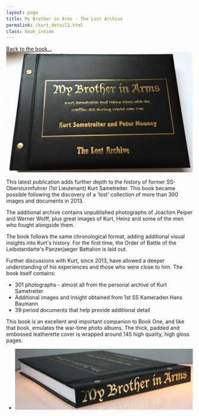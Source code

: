 ```yaml
---
layout: page
title: My Brother in Arms - The Lost Archive
permalink: /kurt_detail2.html
class: book_inside
---
```

<a href="./kurt2.html" class="underline">Back to the book...</a>
<img src="./assets/book2_blurb.png" id="detail" class="center"/>
<p>This latest publication adds further depth to the history of former SS-Obersturmfuhrer (1st Lieutenant) Kurt Sametreiter. This book became possible following the discovery of a 'lost' collection of more than 300 images and documents in 2013.</p>
<p>The additional archive contains unpublished photographs of Joachim Peiper and Werner Wolff, plus great images of Kurt, Heinz and some of the men who fought alongside them.</p>
<p>The book follows the same chronological format, adding additional visual insights into Kurt's history. For the first time, the Order of Battle of the Leibstandarte's Panzerjaeger Battalion is laid out.</p>
<p>Further discussions with Kurt, since 2013, have allowed a deeper understanding of his experiences and those who were close to him. The book itself contains:</p>
<ul class="over">
  <li>301 photographs - almost all from the personal archive of Kurt Sametreiter</li>
  <li>Additional images and insight obtained from 1st SS Kameraden Hans Baumann</li>
  <li>39 period documents that help provide additional detail</li>
</ul>
<p>This book is an excellent and important companion to Book One, and like that book, emulates the war-time photo albums. The thick, padded and embossed leatherette cover is wrapped around 145 high quality, high gloss pages.</p>
<!--<p><b>Each of the first 100 books are individually numbered and contain the stamped signature of Kurt Sametreiter (He is unable to write due to Parkinson's Disease). The additional Author signature will be added, together with an inscription of your choosing. </b></p>-->


<div id="folio" class="svwp">
  <ul>
    <li><img alt="Internal illustration page" src="./assets/book2_slide.png" /></li>
  </ul>
</div>
